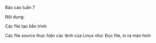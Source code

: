 Báo cáo tuần 7

Nội dụng:

Các file tạo tiến trình

Các file source thực hiện các lệnh của Linux như: Đọc file, in ra màn hình

